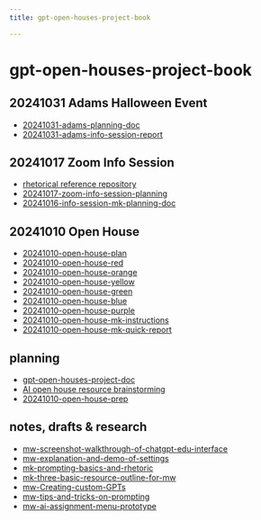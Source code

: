 ```yaml
---
title: gpt-open-houses-project-book

---
```


gpt-open-houses-project-book
===


20241031 Adams Halloween Event
---
* [20241031-adams-planning-doc](/9rXA5AGSSM-7v3imGHCK5w)
* [20241031-adams-info-session-report](/DgKzz-3kS-m-aZGirh130A)

20241017 Zoom Info Session
---
* [rhetorical reference repository](/iZF9oKw9QU-GiKwYoUg7Kw)
* [20241017-zoom-info-session-planning](/G9nKIsLoSgSlpfBw-IKoGA)
* [20241016-info-session-mk-planning-doc](https://hackmd.io/EpJBrgDIRoCcDFdTxkO_xA?edit)


20241010 Open House 
---
* [20241010-open-house-plan](/cIcN9tNBTeyNM1vdRF379A)
* [20241010-open-house-red](/B6BOoDq6TkucLjNDedB7PQ)
* [20241010-open-house-orange](/txOF-ic6TCWAuq8aq-QHEw)
* [20241010-open-house-yellow](/fnRboq9WR86znK93IjImXA)
* [20241010-open-house-green](/wPgRZd5zQL63AUXkoipMKg)
* [20241010-open-house-blue](/-_d3bpeySm2i-d_tluP_8w)
* [20241010-open-house-purple](/ksu44cAWSluo7UNQtsaEsQ)
* [20241010-open-house-mk-instructions](/YjJ8QVD1S-G_0DyyTs9xNw)
* [20241010-open-house-mk-quick-report](/_3sMCGaOQR2DPnmJHw8r7Q)

planning
---
* [gpt-open-houses-project-doc](/DCac0FmTRL2sjB8E1jBPBA)
* [AI open house resource brainstorming](/npUKwftaTKuZ6ll-6MTvNA)
* [20241010-open-house-prep](/i5FYjnfkSgiIKdAWS7AdYw)

notes, drafts & research
---
* [mw-screenshot-walkthrough-of-chatgpt-edu-interface](/V_7Pu4XfQUmQmpTP1r8duA)
* [mw-explanation-and-demo-of-settings](/vuTlqA3rRyqo72TFgbDnUQ)
* [mk-prompting-basics-and-rhetoric](/1-Sx6WEcSLKMcGQzoakwIg)
* [mk-three-basic-resource-outline-for-mw](/lAMNCfkbRaaEKkjPR387tg)
* [mw-Creating-custom-GPTs](https://hackmd.io/9Zz4h1UCRsmwGnqvJwq6Fw)
* [mw-tips-and-tricks-on-prompting](/36HXvRDuT_ew1THb-xsCTg)
* [mw-ai-assignment-menu-prototype](/2HsnZ01-Qu-f8Cp0qoThhw)
